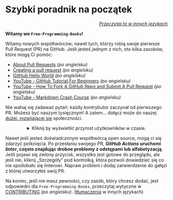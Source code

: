 # Szybki poradnik na początek

<div align="right" markdown="1">

*[Przeczytaj to w innych językach](README.md#translations)*

</div>

**Witamy we `Free-Programming-Books`!**

Witamy nowych współtwórców; nawet tych, którzy robią swoje pierwsze Pull Request (PR) na GitHub. Jeśli jesteś jednym z nich, oto kilka zasobów, które mogą Ci pomóc:

* [About Pull Requests](https://docs.github.com/en/pull-requests/collaborating-with-pull-requests/proposing-changes-to-your-work-with-pull-requests/about-pull-requests) *(po angielsku)*
* [Creating a pull request](https://docs.github.com/en/pull-requests/collaborating-with-pull-requests/proposing-changes-to-your-work-with-pull-requests/creating-a-pull-request) *(po angielsku)*
* [GitHub Hello World](https://docs.github.com/en/get-started/quickstart/hello-world) *(po angielsku)*
* [YouTube - GitHub Tutorial For Beginners](https://www.youtube.com/watch?v=0fKg7e37bQE) *(po angielsku)*
* [YouTube - How To Fork A GitHub Repo and Submit A Pull Request](https://www.youtube.com/watch?v=G1I3HF4YWEw) *(po angielsku)*
* [YouTube - Markdown Crash Course](https://www.youtube.com/watch?v=HUBNt18RFbo) *(po angielsku)*


Nie wahaj się zadawać pytań; każdy kontrybutor zaczynał od pierwszego PR. Możesz być naszym tysięcznym! A zatem... dołącz może do naszej [dużej, rozwijającej się](https://www.apiseven.com/en/contributor-graph?chart=contributorOverTime&repo=ebookfoundation/free-programming-books) społeczności.

<details align="center" markdown="1">
<summary>Kliknij by wyświetlić przyrost użytkowników w czasie.</summary>

[![EbookFoundation/free-programming-books's Contributor over time Graph](https://contributor-overtime-api.apiseven.com/contributors-svg?chart=contributorOverTime&repo=ebookfoundation/free-programming-books)](https://www.apiseven.com/en/contributor-graph?chart=contributorOverTime&repo=ebookfoundation/free-programming-books)

[![EbookFoundation/free-programming-books's Monthly Active Contributors graph](https://contributor-overtime-api.apiseven.com/contributors-svg?chart=contributorMonthlyActivity&repo=ebookfoundation/free-programming-books)](https://www.apiseven.com/en/contributor-graph?chart=contributorMonthlyActivity&repo=ebookfoundation/free-programming-books)

</details>

Nawet jeśli jesteś doświadczonym współtwórcą open source, mogą ci się zdarzyć potknięcia. Po przesłaniu swojego PR, ***GitHub Actions* uruchomi *linter*, często znajdując drobne problemy z odstępami lub alfabetyzacją**. Jeśli pojawi się zielony przycisk, wszystko jest gotowe do przeglądu, ale jeśli nie, kliknij „Szczegóły” pod kontrolką, która pozwoli dowiedzieć się co nie spodobało się linterowi. Napraw problem i dodaj zatwierdzenie do gałęzi z której utworzyłeś swój PR. 

Na koniec, jeśli nie masz pewności, czy zasób, który chcesz dodać, jest odpowiedni dla `Free-Programming-Books`, przeczytaj wytyczne w [CONTRIBUTING](CONTRIBUTING-pl.md) *(po angielsku)*. ([tłumaczenia](README.md#translations) w innych językach)
